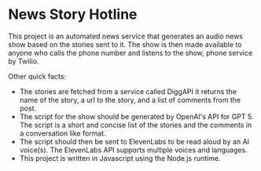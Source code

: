 # News Story Hotline

This project is an automated news service that generates an audio news show based on the stories sent to it. The show is then made available to anyone who calls the phone number and listens to the show, phone service by Twilio.

Other quick facts:
- The stories are fetched from a service called DiggAPI it returns the name of the story, a url to the story, and a list of comments from the post.
- The script for the show should be generated by OpenAI's API for GPT 5. The script is a short and concise list of the stories and the comments in a conversation like format.
- The script should then be sent to ElevenLabs to be read aloud by an AI voice(s). The ElevenLabs API supports multiple voices and languages.
- This project is written in Javascript using the Node.js runtime.
